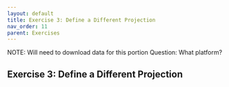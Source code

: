 ```yaml
---
layout: default
title: Exercise 3: Define a Different Projection
nav_order: 11
parent: Exercises
---
```


NOTE: Will need to download data for this portion
Question: What platform?

## Exercise 3: Define a Different Projection
